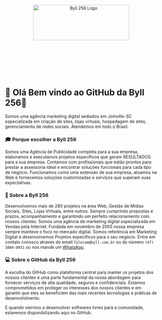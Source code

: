 
<p align="center"><a href="https://www.byll.com.br/" target="_blank"><img src="https://www.byll.com.br/libs/images/logo.png" width="318" height="117" alt="Byll 256 Logo"></a></p>

<br>
<br>
<br>
<br>
<br>
<br>

# 👋 Olá  Bem vindo ao GitHub da Byll 256👋

Somos uma agência marketing digital sediados em Joinville-SC especializada em criação de sites, lojas virtuais, hospedagem de sites, gerenciamento de redes sociais. Atendemos em todo o Brasil.

### 🎓 Porque escolher a Byll 256 

Somos uma Agência de Publicidade completa para a sua empresa, elaboramos e executamos projetos específicos que geram RESULTADOS para a sua empresa. Contamos com profissionais que estão prontos para prestar a assessoria ideal e encontrar soluções funcionais para cada tipo de negócio. Funcionamos como uma extensão de sua empresa, atuamos na Web e fornecemos soluções customizadas e serviços que superam suas expectativas.

### 📖 Sobre a Byll 256

Desenvolvemos mais de 280 projetos na área Web, Gestão de Mídias Sociais, Sites, Lojas Virtuais, entre outros. Sempre cumprindo propostas e prazos, acompanhamento e garantindo um perfeito relacionamento com nossos clientes.
Somos uma agência de marketing digital especializada em Vendas pela Internet. Fundada em novembro de 2005 nossa empresa sempre manteve o foco no mercado digital. Somos referência em Marketing Digital e desenvolvemos Projetos específicos para o seu negócio. Entre em contato conosco atraves do email `falecom@byll.com.br` ou do número `(47) 3804-0931` ou nos mande um [WhatsApp](https://api.whatsapp.com/send?phone=554738040931&text=Ol%C3%A1!%20Gostaria%20de%20informa%C3%A7%C3%B5es).

### 💻 Sobre o GitHub da Byll 256

A escolha do GitHub como plataforma central para manter os projetos dos nossos clientes é uma parte fundamental da nossa abordagem para fornecer serviços de alta qualidade, seguros e confidenciais. Estamos comprometidos em proteger os interesses dos nossos clientes e em garantir que eles se beneficiem das mais recentes tecnologias e práticas de desenvolvimento.

E quando viermos a desenvolver softwares livres para a comunidade, estaremos disponibilizando aqui no GitHub.